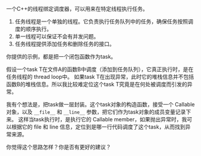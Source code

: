 一个C++的线程绑定调度器，可以用来在特定线程执行任务。

1. 任务线程是一个单独的线程。它负责执行任务队列中的任务，确保任务按照调度的顺序执行。
2. 单一线程可以保证不会有并发问题。
3. 任务线程提供添加任务和删除任务的接口。




你提供的示例，都是把一个闭包函数作为task。

假设一个task T在文件A的函数B中调度（添加到任务队列），它真正执行时，是在任务线程的 thread loop中。
如果task T在出现异常，此时它的堆栈信息并不包括函数B的堆栈信息。所以我比较难定位这个task T究竟是在何处被调度而引发的异常。

我有个想法是，把task做一层封装。这个task对象的构造函数，接受一个 Callable对象，以及 `__file__` 和 `__line__` 参数，把它们作为task对象的成员变量记录下来。
这样当task执行时，是执行它的 Callable member，如果抛出异常时，我可以根据它的 file 和 line 信息，定位到是哪一行代码调度了这个task，从而找到异常来源。

你觉得这个思路怎样？你是否有更好的建议？